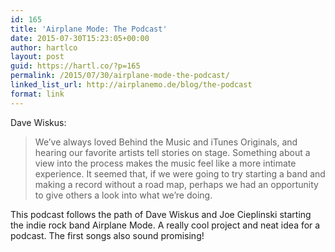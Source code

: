 ```yaml
---
id: 165
title: 'Airplane Mode: The Podcast'
date: 2015-07-30T15:23:05+00:00
author: hartlco
layout: post
guid: https://hartl.co/?p=165
permalink: /2015/07/30/airplane-mode-the-podcast/
linked_list_url: http://airplanemo.de/blog/the-podcast
format: link
---
```

Dave Wiskus:

> We’ve always loved Behind the Music and iTunes Originals, and hearing our favorite artists tell stories on stage. Something about a view into the process makes the music feel like a more intimate experience. It seemed that, if we were going to try starting a band and making a record without a road map, perhaps we had an opportunity to give others a look into what we’re doing. 

This podcast follows the path of Dave Wiskus and Joe Cieplinski starting the indie rock band Airplane Mode. A really cool project and neat idea for a podcast. The first songs also sound promising!